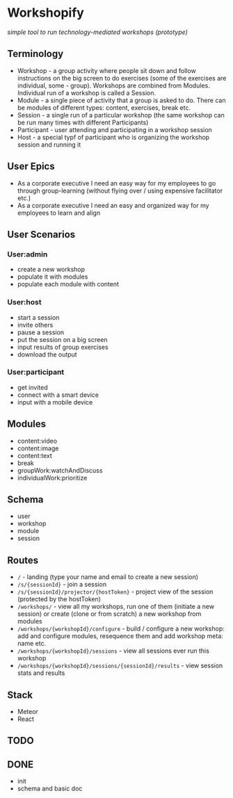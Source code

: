 # Workshopify

_simple tool to run technology-mediated workshops (prototype)_

## Terminology

* Workshop - a group activity where people sit down and follow instructions on the big screen to do exercises (some of the exercises are individual, some - group). Workshops are combined from Modules. Individual run of a workshop is called a Session.
* Module - a single piece of activity that a group is asked to do. There can be modules of different types: content, exercises, break etc.
* Session - a single run of a particular workshop (the same workshop can be run many times with different Participants)
* Participant - user attending and participating in a workshop session
* Host - a special typf of participant who is organizing the workshop session and running it

## User Epics

* As a corporate executive I need an easy way for my employees to go through group-learning (without flying over / using expensive facilitator etc.)
* As a corporate executive I need an easy and organized way for my employees to learn and align

## User Scenarios

### User:admin

* create a new workshop
* populate it with modules
* populate each module with content

### User:host

* start a session
* invite others
* pause a session
* put the session on a big screen
* input results of group exercises
* download the output

### User:participant

* get invited
* connect with a smart device
* input with a mobile device

## Modules

* content:video
* content:image
* content:text
* break
* groupWork:watchAndDiscuss
* individualWork:prioritize

## Schema

* user
* workshop
* module
* session

## Routes

* `/` - landing (type your name and email to create a new session)
* `/s/{sessionId}` - join a session
* `/s/{sessionId}/projector/{hostToken}` - project view of the session (protected by the hostToken)
* `/workshops/` - view all my workshops, run one of them (initiate a new session) or create (clone or from scratch) a new workshop from modules
* `/workshops/{workshopId}/configure` - build / configure a new workshop: add and configure modules, resequence them and add workshop meta: name etc.
* `/workshops/{workshopId}/sessions` - view all sessions ever run this workshop
* `/workshops/{workshopId}/sessions/{sessionId}/results` - view session stats and results

## Stack

* Meteor
* React

## TODO

## DONE

* init
* schema and basic doc
